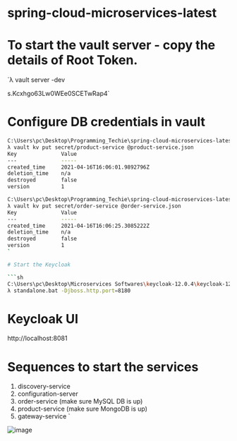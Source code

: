 # spring-cloud-microservices-latest

# To start the vault server - copy the details of Root Token.

`λ vault server -dev

s.Kcxhgo63Lw0WEe0SCETwRap4`

# Configure DB credentials in vault

```sh
C:\Users\pc\Desktop\Programming_Techie\spring-cloud-microservices-latest\spring-cloud-microservices-using-vault (event-bus -> origin)
λ vault kv put secret/product-service @product-service.json
Key              Value
---              -----
created_time     2021-04-16T16:06:01.9892796Z
deletion_time    n/a
destroyed        false
version          1

C:\Users\pc\Desktop\Programming_Techie\spring-cloud-microservices-latest\spring-cloud-microservices-using-vault (event-bus -> origin)
λ vault kv put secret/order-service @order-service.json
Key              Value
---              -----
created_time     2021-04-16T16:06:25.3085222Z
deletion_time    n/a
destroyed        false
version          1
`

# Start the Keycloak 

```sh
C:\Users\pc\Desktop\Microservices Softwares\keycloak-12.0.4\keycloak-12.0.4\bin
λ standalone.bat -Djboss.http.port=8180
```

# Keycloak UI

http://localhost:8081

# Sequences to start the services


1) discovery-service
2) configuration-server
3) order-service (make sure MySQL DB is up)
4) product-service (make sure MongoDB is up)
5) gateway-service
`

![image](https://user-images.githubusercontent.com/54174687/115062730-4a4c4800-9f08-11eb-8a0e-29e6bfecaeeb.png)


